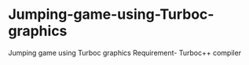 # Jumping-game-using-Turboc-graphics
Jumping game using Turboc graphics
Requirement- Turboc++ compiler

